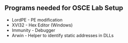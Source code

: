 ## Programs needed for OSCE Lab Setup
* LordPE - PE modification
* XVI32 - Hex Editor (Windows)
* Immunity - Debugger
* Arwin - Helper to identify static addresses in DLLs
